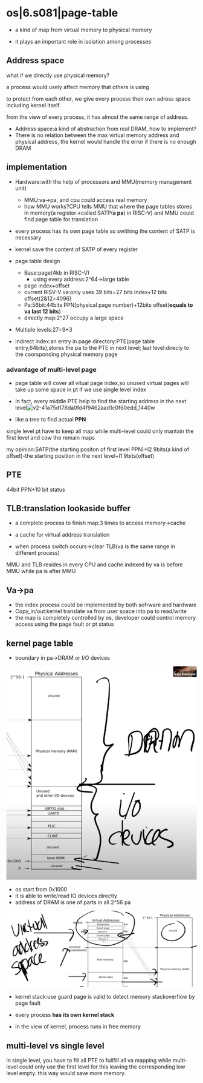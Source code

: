 # os|6.s081|page-table

- a kind of map from virtual memory to physical memory

- it plays an important role in isolation among processes

## Address space

what if we directly use physical memory?

a process would usely affect memory that others is using

to protect from each other, we give every process their own adress space including kernel itself.

from the view of every process, it has almost the same range of address.

- Address space:a kind of abstraction from real DRAM, how to implement?
- There is no relation between the max virtual memory address and physical address, the kernel would handle the error if there is no enough DRAM

## implementation

- Hardware:with the help of processors and MMU(memory management unit)
  - MMU:va->pa, and cpu could access real memory
  - how MMU works?CPU tells MMU that where the page tables stores in memory(a register->called SATP(**a pa**) in RISC-V) and MMU could find page table for translation
- every process has its own page table so swithing the content of SATP is necessary
- kernel save the content of SATP of every register
- page table design
  - Base:page(4kb in RISC-V)
    - using every address:2^64->large table
  - page index+offset
  - current RISV-V va:only uses 39 bits=27 bits index+12 bits offset(2&12=4096)
  - Pa:56bit:44bits PPN(physical page number)+12bits offset(**equals to va last 12 bits**)
  - directly map:2^27 occupy a large space

- Multiple levels:27=9*3
- indirect index:an entry in page directory:PTE(page table entry,64bits),stores the pa to the PTE in next level; last level:direcly to the coorsponding physical memory page

### advantage of multi-level page

- page table will cover all vitual page index,so unused virtual pages will take up some space in pt if we use single level index
- In fact, every middle PTE help to find the starting  address in the next level![v2-41a75d178da0fd4f9462aad1c0f60edd_1440w](https://pic2.zhimg.com/80/v2-41a75d178da0fd4f9462aad1c0f60edd_1440w.jpg)

- like a tree to find actual **PPN**

single level pt have to keep all map while multi-level could only mantain the first level and cow the remain maps

my opinion:SATP(the starting positon of first level PPN)+l2 9bits(a kind of offset)-the starting position in the next level+l1 9bits(offset)

## PTE

44bit PPN+10 bit status

## TLB:translation lookaside buffer

- a complete process to finish map:3 times to access memory->cache

- a cache for virtual address translation
- when process switch occurs->clear TLB(va is the same range in different process)

MMU and TLB resides in  every CPU and cache indexed by va is before MMU while pa is after MMU

## Va->pa

- the index process could be implemented by both sofrware and hardware
- Copy_in/out:kernel translate va from user space into pa to read/write
- the map is completely controlled by os, developer could control memory access using the page fault or pt status

## kernel page table

- boundary in pa->DRAM or I/O devices

![](./imgs/riscv-physical-memory.png)

- os start from 0x1000
- it is able to write/read IO devices directly
- address of DRAM is one of parts in all 2^56 pa

![](./imgs/kernel-stack.png)

- kernel stack:use guard page is valid to detect memory stackoverflow by page fault
- every process **has its own kernel stack**

- in the view of kernel, process runs in free memory

## multi-level vs single level

in single level, you have to fill all PTE to fullfill all va mapping while multi-level could only use the first level for this leaving the corresponding low level empty. this way would save more memory.